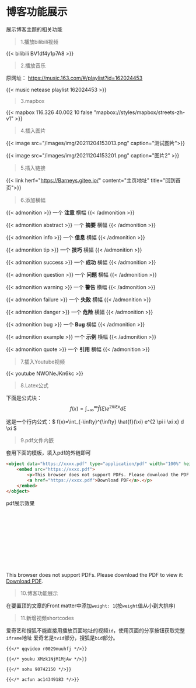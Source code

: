 # 博客功能展示

展示博客主题的相关功能
<!--more-->
> 1.播放bilibili视频

{{< bilibili BV1df4y1p7A8 >}}

> 2.播放音乐

原网址： https://music.163.com/#/playlist?id=162024453

{{< music netease playlist 162024453 >}}

> 3.mapbox


{{< mapbox 116.326 40.002 10 false "mapbox://styles/mapbox/streets-zh-v1" >}}

> 4.插入图片

{{< image src="/images/img/20211204153013.png" caption="测试图片">}}

{{< image src="/images/img/20211204153201.png" caption="图片2" >}}

> 5.插入链接

{{< link herf="https://Barneys.gitee.io/" content="主页地址" title="回到首页">}}

> 6.添加横幅

{{< admonition >}}
一个 **注意** 横幅
{{< /admonition >}}

{{< admonition abstract >}}
一个 **摘要** 横幅
{{< /admonition >}}

{{< admonition info >}}
一个 **信息** 横幅
{{< /admonition >}}

{{< admonition tip >}}
一个 **技巧** 横幅
{{< /admonition >}}

{{< admonition success >}}
一个 **成功** 横幅
{{< /admonition >}}

{{< admonition question >}}
一个 **问题** 横幅
{{< /admonition >}}

{{< admonition warning >}}
一个 **警告** 横幅
{{< /admonition >}}

{{< admonition failure >}}
一个 **失败** 横幅
{{< /admonition >}}

{{< admonition danger >}}
一个 **危险** 横幅
{{< /admonition >}}

{{< admonition bug >}}
一个 **Bug** 横幅
{{< /admonition >}}

{{< admonition example >}}
一个 **示例** 横幅
{{< /admonition >}}

{{< admonition quote >}}
一个 **引用** 横幅
{{< /admonition >}}

> 7.插入Youtube视频

{{< youtube NWONeJKn6kc >}}

> 8.Latex公式

下面是公式块：
$$
f(x)=\int_{-\infty}^{\infty} \hat{f}(\xi) e^{2 \pi i \xi x} d \xi
$$

这是一个行内公式：$ f(x)=\int_{-\infty}^{\infty} \hat{f}(\xi) e^{2 \pi i \xi x} d \xi $

> 9.pdf文件内嵌

套用下面的模板，填入pdf的外链即可

```html
<object data="https://xxxx.pdf" type="application/pdf" width="100%" height= "700px">
    <embed src="https://xxxx.pdf">
        <p>This browser does not support PDFs. Please download the PDF to view it:
        <a href="https://xxxx.pdf">Download PDF</a>.</p>
    </embed>
</object>
```
pdf展示效果

<object data="https://jokerzhangimg.oss-cn-beijing.aliyuncs.com/pdf/CV__1_.pdf" type="application/pdf" width="100%" height= "700px">
    <embed src="https://jokerzhangimg.oss-cn-beijing.aliyuncs.com/pdf/CV__1_.pdf">
        <p>This browser does not support PDFs. Please download the PDF to view it: <a href="https://jokerzhangimg.oss-cn-beijing.aliyuncs.com/pdf/CV__1_.pdf">Download PDF</a>.</p>
    </embed>
</object>

> 10.博客功能展示

在要置顶的文章的Front matter中添加`weight: 1`(按`weight`值从小到大排序)

> 11.新增视频shortcodes

爱奇艺和搜狐不能直接用播放页面地址的视频`id`，使用页面的分享按钮获取完整`iframe`地址
爱奇艺是`tvid`部分，搜狐是`bid`部分。
```
{{</* qqvideo r0029muuhfj */>}}

{{</* youku XMzk1NjM1MjAw */>}}

{{</* sohu 90742150 */>}}

{{</* acfun ac14349183 */>}}
```
